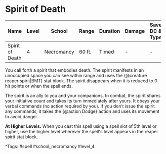 # Spirit of Death

| Name | Level | School | Range | Duration | Damage | Save DC & Type |
|------|-------|--------|-------|----------|--------|----------------|
| Spirit of Death | 4 | Necromancy | 60 ft. | Timed | - | - |

You call forth a spirit that embodies death. The spirit manifests in an unoccupied space you can see within range and uses the {@creature reaper spirit|BMT} stat block. The spirit disappears when it is reduced to 0 hit points or when the spell ends.

The spirit is an ally to you and your companions. In combat, the spirit shares your initiative count and takes its turn immediately after yours. It obeys your verbal commands (no action required by you). If you don't issue the spirit any commands, it takes the {@action Dodge} action and uses its movement to avoid danger.

**At Higher Levels.** When you cast this spell using a spell slot of 5th level or higher, use the higher level wherever the spell's level appears in the reaper spirit stat block.

^Tags: #spell #school_necromancy #level_4